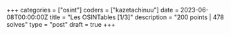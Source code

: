 +++
categories = ["osint"]
coders = ["kazetachinuu"]
date = 2023-06-08T00:00:00Z
title = "Les OSINTables [1/3]"
description = "200 points | 478 solves"
type = "post"
draft = true
+++